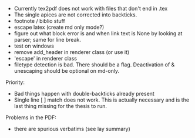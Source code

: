 - Currently tex2pdf does not work with files that don't end in .tex
- The single apices are not corrected into backticks.
- footnote / biblio stuff
- escape latex (create md only mode?)
- figure out what block error is and when link text is None by looking at parser; same for line break.
- test on windows
- remove add_header in renderer class (or use it)
- 'escape' in renderer class
- filetype detection is bad. There should be a flag. Deactivation of \& unescaping should be optional on md-only.

Priority:
- Bad things happen with double-backticks already present
- Single line \[ \] match does not work. This is actually necessary and is
the last thing missing for the thesis to run.

Problems in the PDF:
- there are spurious verbatims (see lay summary)
